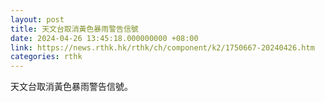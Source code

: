 ```yaml
---
layout: post
title: 天文台取消黃色暴雨警告信號
date: 2024-04-26 13:45:18.000000000 +08:00
link: https://news.rthk.hk/rthk/ch/component/k2/1750667-20240426.htm
categories: rthk
---
```


天文台取消黃色暴雨警告信號。
